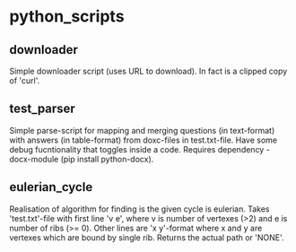 # python_scripts

## downloader
Simple downloader script (uses URL to download). In fact is a clipped copy of 'curl'.

## test_parser
Simple parse-script for mapping and merging questions (in text-format) with answers (in table-format) from doxc-files in test.txt-file. Have some debug fucntionality that toggles inside a code.
Requires dependency - docx-module (pip install python-docx).

## eulerian_cycle
Realisation of algorithm for finding is the given cycle is eulerian. Takes 'test.txt'-file with first line 'v e', where v is number of vertexes (>2) and e is number of ribs (>= 0). Other lines are 'x y'-format where x and y are vertexes which are bound by single rib. Returns the actual path or 'NONE'.
